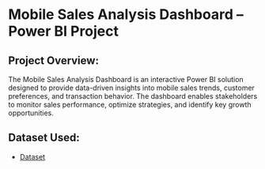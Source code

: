 # Mobile Sales Analysis Dashboard – Power BI Project
## Project Overview:
The Mobile Sales Analysis Dashboard is an interactive Power BI solution designed to provide data-driven insights into mobile sales trends, customer preferences, and transaction behavior. The dashboard enables stakeholders to monitor sales performance, optimize strategies, and identify key growth opportunities.
## Dataset Used:
- <a href="https://github.com/AishwaryaSatpute29/Mobile_Sales_Dashboard/blob/main/Mobile%20Sales%20Data.xlsx"> Dataset</a>
